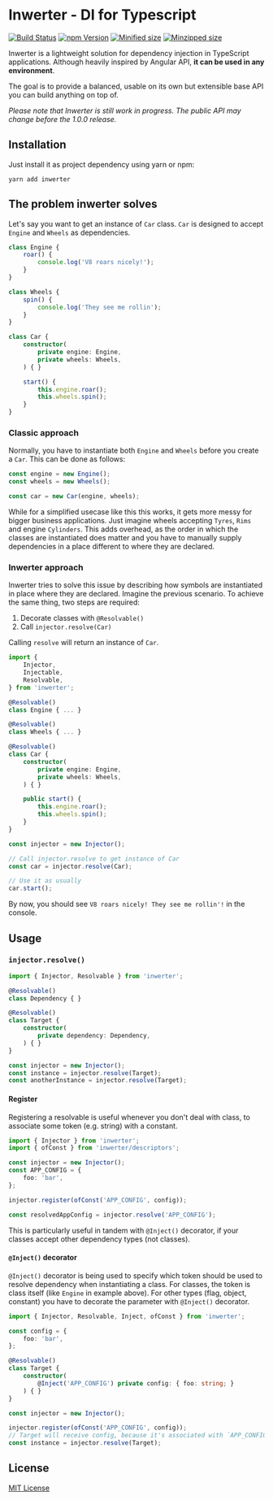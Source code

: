 # Inwerter - DI for Typescript
[![Build Status](https://travis-ci.org/dulowski-marek/inwerter.svg?branch=master)](https://travis-ci.org/dulowski-marek/inwerter)
[![npm Version](https://badgen.net/npm/v/inwerter)](https://www.npmjs.com/package/inwerter)
[![Minified size](https://badgen.net/bundlephobia/min/inwerter)](https://bundlephobia.com/result?p=inwerter)
[![Minzipped size](https://badgen.net/bundlephobia/minzip/inwerter)](https://bundlephobia.com/result?p=inwerter)

Inwerter is a lightweight solution for dependency injection in TypeScript applications.
Although heavily inspired by Angular API, **it can be used in any environment**.

The goal is to provide a balanced, usable on its own but extensible base API you can
build anything on top of.

*Please note that Inwerter is still work in progress.
The public API may change before the 1.0.0 release.*

## Installation
Just install it as project dependency using yarn or npm:
```
yarn add inwerter
```

## The problem inwerter solves
Let's say you want to get an instance of `Car` class.
`Car` is designed to accept `Engine` and `Wheels` as dependencies.
```ts
class Engine {
    roar() {
        console.log('V8 roars nicely!');
    }
}

class Wheels {
    spin() {
        console.log('They see me rollin');
    }
}

class Car {
    constructor(
        private engine: Engine,
        private wheels: Wheels,
    ) { }

    start() {
        this.engine.roar();
        this.wheels.spin();
    }
}
```

### Classic approach
Normally, you have to instantiate both `Engine` and `Wheels`
before you create a `Car`. This can be done as follows:
```ts
const engine = new Engine();
const wheels = new Wheels();

const car = new Car(engine, wheels);
```

While for a simplified usecase like this this works, it gets more messy
for bigger business applications. Just imagine wheels accepting `Tyres`, `Rims` and engine `Cylinders`.
This adds overhead, as the order in which the classes are instantiated does matter and you have to manually supply dependencies
in a place different to where they are declared.

### Inwerter approach
Inwerter tries to solve this issue by describing how symbols are instantiated in place where they are declared.
Imagine the previous scenario. To achieve the same thing, two steps are required:
1. Decorate classes with `@Resolvable()`
2. Call `injector.resolve(Car)`

Calling `resolve` will return an instance of `Car`.

```typescript
import {
    Injector,
    Injectable,
    Resolvable,
} from 'inwerter';

@Resolvable()
class Engine { ... }

@Resolvable()
class Wheels { ... }

@Resolvable()
class Car {
    constructor(
        private engine: Engine,
        private wheels: Wheels,
    ) { }

    public start() {
        this.engine.roar();
        this.wheels.spin();
    }
}

const injector = new Injector();

// Call injector.resolve to get instance of Car
const car = injector.resolve(Car);

// Use it as usually
car.start();
```
By now, you should see `V8 roars nicely! They see me rollin'!` in the console.  

## Usage

### `injector.resolve()`
```ts
import { Injector, Resolvable } from 'inwerter';

@Resolvable()
class Dependency { }

@Resolvable()
class Target {
    constructor(
        private dependency: Dependency,
    ) { }
}

const injector = new Injector();
const instance = injector.resolve(Target);
const anotherInstance = injector.resolve(Target);
```

#### Register
Registering a resolvable is useful whenever you don't deal with class,
to associate some token (e.g. string) with a constant.

```ts
import { Injector } from 'inwerter';
import { ofConst } from 'inwerter/descriptors';

const injector = new Injector();
const APP_CONFIG = {
    foo: 'bar',
};

injector.register(ofConst('APP_CONFIG', config));

const resolvedAppConfig = injector.resolve('APP_CONFIG');
```

This is particularly useful in tandem with `@Inject()` decorator, if your classes
accept other dependency types (not classes).

#### `@Inject()` decorator
`@Inject()` decorator is being used to specify which token should be used to resolve dependency when instantiating
a class. For classes, the token is class itself (like `Engine` in example above). For other types (flag, object, constant)
you have to decorate the parameter with `@Inject()` decorator.

```ts
import { Injector, Resolvable, Inject, ofConst } from 'inwerter';

const config = {
    foo: 'bar',
};

@Resolvable()
class Target {
    constructor(
        @Inject('APP_CONFIG') private config: { foo: string; }
    ) { }
}

const injector = new Injector();

injector.register(ofConst('APP_CONFIG', config));
// Target will receive config, because it's associated with `APP_CONFIG` token
const instance = injector.resolve(Target);
```
## License
[MIT License](./LICENSE)
